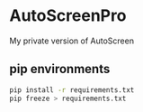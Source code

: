 # AutoScreenPro
My private version of AutoScreen

## pip environments

```bash
pip install -r requirements.txt
pip freeze > requirements.txt
```